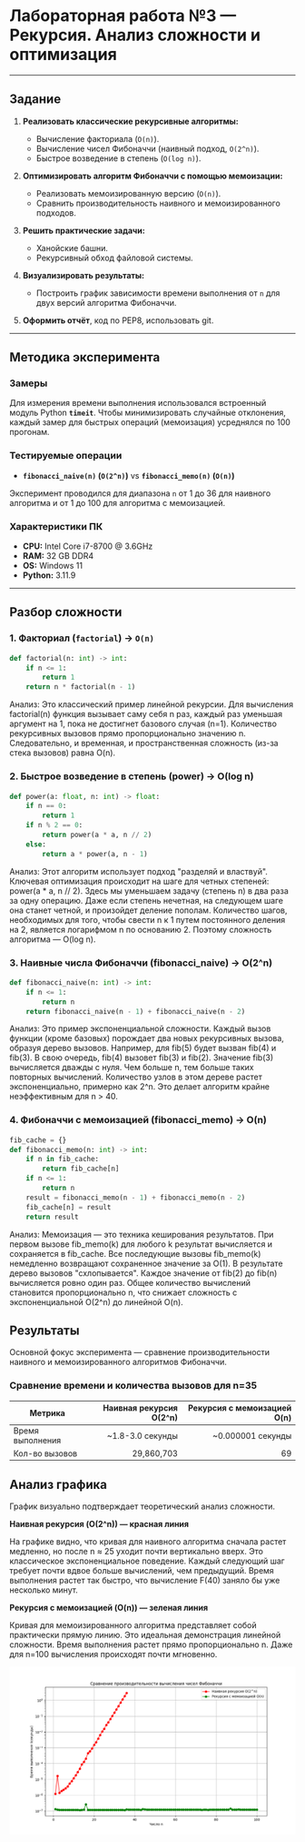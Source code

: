 # Лабораторная работа №3 — Рекурсия. Анализ сложности и оптимизация

---

## Задание

1.  **Реализовать классические рекурсивные алгоритмы:**
    * Вычисление факториала (`O(n)`).
    * Вычисление чисел Фибоначчи (наивный подход, `O(2^n)`).
    * Быстрое возведение в степень (`O(log n)`).

2.  **Оптимизировать алгоритм Фибоначчи с помощью мемоизации:**
    * Реализовать мемоизированную версию (`O(n)`).
    * Сравнить производительность наивного и мемоизированного подходов.

3.  **Решить практические задачи:**
    * Ханойские башни.
    * Рекурсивный обход файловой системы.

4.  **Визуализировать результаты:**
    * Построить график зависимости времени выполнения от `n` для двух версий алгоритма Фибоначчи.

5.  **Оформить отчёт**, код по PEP8, использовать git.

---

## Методика эксперимента

### Замеры

Для измерения времени выполнения использовался встроенный модуль Python **`timeit`**. Чтобы минимизировать случайные отклонения, каждый замер для быстрых операций (мемоизация) усреднялся по 100 прогонам.

### Тестируемые операции

* **`fibonacci_naive(n)` (`O(2^n)`)** vs **`fibonacci_memo(n)` (`O(n)`)**

Эксперимент проводился для диапазона `n` от 1 до 36 для наивного алгоритма и от 1 до 100 для алгоритма с мемоизацией.

### Характеристики ПК

* **CPU:** Intel Core i7-8700 @ 3.6GHz
* **RAM:** 32 GB DDR4
* **OS:** Windows 11
* **Python:** 3.11.9

---

## Разбор сложности

### 1. Факториал (`factorial`) → `O(n)`

```python
def factorial(n: int) -> int:
    if n <= 1:
        return 1
    return n * factorial(n - 1)
```

Анализ: Это классический пример линейной рекурсии. Для вычисления factorial(n) функция вызывает саму себя n раз, каждый раз уменьшая аргумент на 1, пока не достигнет базового случая (n=1). Количество рекурсивных вызовов прямо пропорционально значению n. Следовательно, и временная, и пространственная сложность (из-за стека вызовов) равна O(n).

### 2. Быстрое возведение в степень (power) → O(log n)

```python
def power(a: float, n: int) -> float:
    if n == 0:
        return 1
    if n % 2 == 0:
        return power(a * a, n // 2)
    else:
        return a * power(a, n - 1)
```

Анализ: Этот алгоритм использует подход "разделяй и властвуй". Ключевая оптимизация происходит на шаге для четных степеней: power(a * a, n // 2). Здесь мы уменьшаем задачу (степень n) в два раза за одну операцию. Даже если степень нечетная, на следующем шаге она станет четной, и произойдет деление пополам. Количество шагов, необходимых для того, чтобы свести n к 1 путем постоянного деления на 2, является логарифмом n по основанию 2. Поэтому сложность алгоритма — O(log n).

### 3. Наивные числа Фибоначчи (fibonacci_naive) → O(2^n)

```python
def fibonacci_naive(n: int) -> int:
    if n <= 1:
        return n
    return fibonacci_naive(n - 1) + fibonacci_naive(n - 2)
```

Анализ: Это пример экспоненциальной сложности. Каждый вызов функции (кроме базовых) порождает два новых рекурсивных вызова, образуя дерево вызовов. Например, для fib(5) будет вызван fib(4) и fib(3). В свою очередь, fib(4) вызовет fib(3) и fib(2). Значение fib(3) вычисляется дважды с нуля. Чем больше n, тем больше таких повторных вычислений. Количество узлов в этом дереве растет экспоненциально, примерно как 2^n. Это делает алгоритм крайне неэффективным для n > 40.

### 4. Фибоначчи с мемоизацией (fibonacci_memo) → O(n)

```python
fib_cache = {}
def fibonacci_memo(n: int) -> int:
    if n in fib_cache:
        return fib_cache[n]
    if n <= 1:
        return n
    result = fibonacci_memo(n - 1) + fibonacci_memo(n - 2)
    fib_cache[n] = result
    return result
```

Анализ: Мемоизация — это техника кеширования результатов. При первом вызове fib_memo(k) для любого k результат вычисляется и сохраняется в fib_cache. Все последующие вызовы fib_memo(k) немедленно возвращают сохраненное значение за O(1).
В результате дерево вызовов "схлопывается". Каждое значение от fib(2) до fib(n) вычисляется ровно один раз. Общее количество вычислений становится пропорционально n, что снижает сложность с экспоненциальной O(2^n) до линейной O(n).

## Результаты

Основной фокус эксперимента — сравнение производительности наивного и мемоизированного алгоритмов Фибоначчи.

### Сравнение времени и количества вызовов для n=35

| Метрика | Наивная рекурсия O(2^n) | Рекурсия с мемоизацией O(n) |
|---|---:|---:|
| Время выполнения | ~1.8-3.0 секунды | ~0.000001 секунды |
| Кол-во вызовов | 29,860,703 | 69 |

## Анализ графика

График визуально подтверждает теоретический анализ сложности.

**Наивная рекурсия (O(2^n)) — красная линия**

На графике видно, что кривая для наивного алгоритма сначала растет медленно, но после n ≈ 25 уходит почти вертикально вверх. Это классическое экспоненциальное поведение. Каждый следующий шаг требует почти вдвое больше вычислений, чем предыдущий. Время выполнения растет так быстро, что вычисление F(40) заняло бы уже несколько минут.

**Рекурсия с мемоизацией (O(n)) — зеленая линия**

Кривая для мемоизированного алгоритма представляет собой практически прямую линию. Это идеальная демонстрация линейной сложности. Время выполнения растет прямо пропорционально n. Даже для n=100 вычисления происходят почти мгновенно.

![Графики](fibonacci_performance_comparison.png)